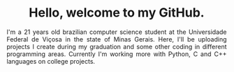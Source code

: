 <h1 align="center">Hello, welcome to my GitHub.</h1>
<p align="justify">I'm a 21 years old brazilian computer science student at the Universidade Federal de Viçosa in the state of Minas Gerais. Here, I'll be uploading projects I create during my graduation and some other coding in different programming areas. Currently I'm working more with Python, C and C++ languages on college projects. 

